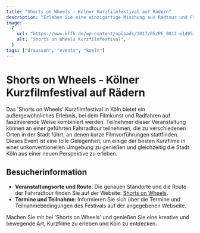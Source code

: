 ```yaml
---
title: "Shorts on Wheels - Kölner Kurzfilmfestival auf Rädern"
description: "Erleben Sie eine einzigartige Mischung aus Radtour und Filmvorführung mit 'Shorts on Wheels', dem mobilen Kurzfilmfestival in Köln"
image:
  {
    url: "https://www.kffk.de/wp-content/uploads/2017/05/PF_0011-e1495356258792.jpg",
    alt: "Shorts on Wheels Kurzfilmfestival",
  }
tags: ["draussen", "events", "koeln"]
---
```


# Shorts on Wheels - Kölner Kurzfilmfestival auf Rädern

Das 'Shorts on Wheels' Kurzfilmfestival in Köln bietet ein außergewöhnliches Erlebnis, bei dem Filmkunst und Radfahren auf faszinierende Weise kombiniert werden. Teilnehmer dieser Veranstaltung können an einer geführten Fahrradtour teilnehmen, die zu verschiedenen Orten in der Stadt führt, an denen kurze Filmvorführungen stattfinden. Dieses Event ist eine tolle Gelegenheit, um einige der besten Kurzfilme in einer unkonventionellen Umgebung zu genießen und gleichzeitig die Stadt Köln aus einer neuen Perspektive zu erleben.

## Besucherinformation

- **Veranstaltungsorte und Route**: Die genauen Standorte und die Route der Fahrradtour finden Sie auf der Website: [Shorts on Wheels](https://www.kffk.de/shorts-on-wheels/).
- **Termine und Teilnahme**: Informieren Sie sich über die Termine und Teilnahmebedingungen des Festivals auf der angegebenen Webseite.

Machen Sie mit bei 'Shorts on Wheels' und genießen Sie eine kreative und bewegende Art, Kurzfilme zu erleben und Köln zu entdecken.
